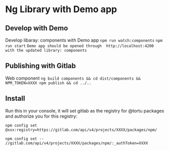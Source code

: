 # Ng Library with Demo app

## Develop with Demo

Develop libaray: components with Demo app
`npm run watch:components`
`npm run start`
`Demo app should be opened through  http://localhost:4200 with the updated library: components`

## Publishing with Gitlab

Web component
`ng build components && cd dist/components && NPM_TOKEN=XXXX npm publish && cd ../..`


## Install

Run this in your console, it will set gitlab as the registry for @tortu packages and authorize you for this registry:

`npm config set @xxx:registry=https://gitlab.com/api/v4/projects/XXXX/packages/npm/`

`npm config set -- //gitlab.com/api/v4/projects/XXXX/packages/npm/:_authToken=XXXX`